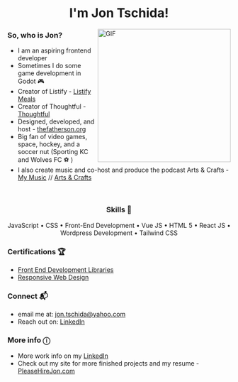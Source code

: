 <h1 align="center">I'm Jon Tschida!</h1>

 <img align="right" alt="GIF" width="300px" src="https://i.pinimg.com/originals/e4/26/70/e426702edf874b181aced1e2fa5c6cde.gif" />

### So, who is Jon?
- I am an aspiring frontend developer
- Sometimes I do some game development in Godot 🎮
- Creator of Listify - [Listify Meals](https://listify-meals.com/)
- Creator of Thoughtful - [Thoughtful](https://thoughtful.cc/)
- Designed, developed, and host - [thefatherson.org](https://thefatherson.org)
- Big fan of video games, space, hockey, and a soccer nut (Sporting KC and Wolves FC ⚽️ )
- I also create music and co-host and produce the podcast Arts & Crafts - [My Music](https://open.spotify.com/artist/6yQD874vpjjDstL099LvWz?si=VT_PDM_NQZCrbjYycmFWnQ) // [Arts & Crafts](https://open.spotify.com/show/5GXgMXs3p95Wj02C6JMzBY?si=W2qZS8nvRde0JBLpPAbzHQ)

<br />

<h3 align="center">Skills 💪</h2>

<p align="center">JavaScript • CSS • Front-End Development • Vue JS  • HTML 5 • React JS • Wordpress Development • Tailwind CSS</p>

### Certifications 🏆

- [Front End Development Libraries](https://www.freecodecamp.org/certification/jon-tschida/front-end-development-libraries)
- [Responsive Web Design](https://www.freecodecamp.org/certification/jon-tschida/responsive-web-design)

### Connect 📬

- email me at: jon.tschida@yahoo.com
- Reach out on: [LinkedIn](https://www.linkedin.com/in/jonathan-tschida-991453109/)

### More info ⓘ 
- More work info on my [LinkedIn](https://www.linkedin.com/in/jonathan-tschida-991453109/) 
- Check out my site for more finished projects and my resume - [PleaseHireJon.com](https://pleasehirejon.com)
